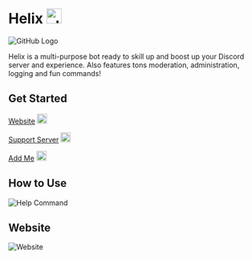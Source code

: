 # Helix <img src="https://media.discordapp.net/attachments/850437588195999766/851617384976089138/98a55025fe82d92bb090008b0185c90b.webp" alt="alt text" width="30" height="30">
![GitHub Logo](https://images-ext-2.discordapp.net/external/cO1ijbNvQPAVIDgWUs2ES5supYbghET9-BNeQkFZGRU/https/media.discordapp.net/attachments/733828522400940075/783512735551848448/helixbanner.png?width=1260&height=591)

Helix is a multi-purpose bot ready to skill up and boost up your Discord server and experience. Also features tons moderation, administration, logging and fun commands!

## Get Started

[Website](https://crumberry.github.io/helixio/) <img src="https://media.discordapp.net/attachments/850437588195999766/851617384976089138/98a55025fe82d92bb090008b0185c90b.webp" alt="alt text" width="20" height="20">    

[Support Server](https://discord.gg/qBJkncfjKx) <img src="https://media.discordapp.net/attachments/850437588195999766/851617384976089138/98a55025fe82d92bb090008b0185c90b.webp" alt="alt text" width="20" height="20">   
 
[Add Me](https://discord.com/oauth2/authorize?scope=bot&client_id=723697439638290482&scope=bot&permissions=481684598) <img src="https://media.discordapp.net/attachments/850437588195999766/851617384976089138/98a55025fe82d92bb090008b0185c90b.webp" alt="alt text" width="20" height="20">
## How to Use

![Help Command](https://media.discordapp.net/attachments/850437588195999766/851616755462045716/unknown.png?width=500&height=657)

## Website
![Website](https://media.discordapp.net/attachments/850437588195999766/851619941589450804/unknown.png?width=1260&height=581)